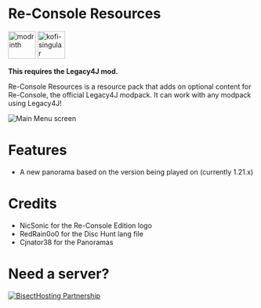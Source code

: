 # Re-Console Resources
[<img alt="modrinth" height="56" src="https://cdn.jsdelivr.net/npm/@intergrav/devins-badges@3/assets/cozy/available/modrinth_vector.svg">](https://modrinth.com/modpack/legacy-minecraft) [<img alt="kofi-singular" height="56" src="https://cdn.jsdelivr.net/npm/@intergrav/devins-badges@3/assets/cozy/donate/kofi-singular_vector.svg">](https://ko-fi.com/omoso)

**This requires the Legacy4J mod.**


Re-Console Resources is a resource pack that adds on optional content for Re-Console, the official Legacy4J modpack. It can work with any modpack using Legacy4J!

![Main Menu screen](https://cdn.modrinth.com/data/WUq4Lff9/images/c8801a18a8bd8fae0c749a30a58acfb0f6cdb731.png)

# Features
- A new panorama based on the version being played on (currently 1.21.x)

# Credits
- NicSonic for the Re-Console Edition logo
- RedRain0o0 for the Disc Hunt lang file
- Cjnator38 for the Panoramas

# Need a server?
[![BisectHosting Partnership](https://cdn.modrinth.com/data/cached_images/3d811a958c28645cf1007ccc3d90cb282921bf7f.webp)](https://bisecthosting.com/raamviot50)
